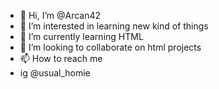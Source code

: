 - 👋 Hi, I’m @Arcan42
- 👀 I’m interested in learning new kind of things
- 🌱 I’m currently learning HTML
- 💞️ I’m looking to collaborate on html projects
- 📫 How to reach me 
- ig @usual_homie

<!---
Arcan42/Arcan42 is a ✨ special ✨ repository because its `README.md` (this file) appears on your GitHub profile.
You can click the Preview link to take a look at your changes.
--->
